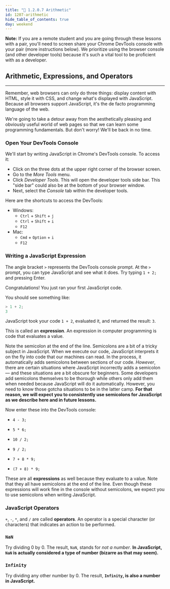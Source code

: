 ```yaml
---
title: "📓 1.2.0.7 Arithmetic"
id: 1207-arithmetic
hide_table_of_contents: true
day: weekend
---
```


**Note:** If you are a remote student and you are going through these lessons with a pair, you'll need to screen share your Chrome DevTools console with your pair (more instructions below). We prioritize using the browser console (and other developer tools) because it's such a vital tool to be proficient with as a developer.

## Arithmetic, Expressions, and Operators

---

Remember, web browsers can only do three things: display content with HTML, style it with CSS, and change what's displayed with JavaScript. Because all browsers support JavaScript, it's the de facto programming language of the web.

We're going to take a detour away from the aesthetically pleasing and obviously useful world of web pages so that we can learn some programming fundamentals. But don't worry! We'll be back in no time.

### Open Your DevTools Console

We'll start by writing JavaScript in Chrome's DevTools console. To access it:

* Click on the three dots at the upper right corner of the browser screen.
* Go to the *More Tools* menu. 
* Click *Developer Tools*. This will open the developer tools side bar. This "side bar" could also be at the bottom of your browser window. 
* Next, select the *Console* tab within the developer tools.

Here are the shortcuts to access the DevTools:

* Windows: 
  * `Ctrl` + `Shift` + `j`
  * `Ctrl` + `Shift` + `i`
  * `F12`
* Mac: 
  * `Cmd` + `Option` + `i`
  * `F12`

### Writing a JavaScript Expression

The angle bracket `>` represents the DevTools console prompt. At the `>` prompt, you can type JavaScript and see what it does. Try typing `1 + 2;` and pressing Enter.

Congratulations! You just ran your first JavaScript code.

You should see something like:

```javascript
> 1 + 2;
3
```

JavaScript took your code `1 + 2`, evaluated it, and returned the result: `3`.

This is called an **expression**. An expression in computer programming is code that evaluates a value.

Note the semicolon at the end of the line. Semicolons are a bit of a tricky subject in JavaScript. When we execute our code, JavaScript interprets it on the fly into code that our machines can read. In the process, it automatically adds semicolons between sections of our code. _However_, there are certain situations where JavaScript incorrectly adds a semicolon — and these situations are a bit obscure for beginners. Some developers add semicolons themselves to be thorough while others only add them when needed because JavaScript will do it automatically. However, you need to know those gotcha situations to be in the latter camp. **For that reason, we will expect you to consistently use semicolons for JavaScript as we describe here and in future lessons.**

Now enter these into the DevTools console:

* `4 - 3;`

* `5 * 6;`

* `10 / 2;`

* `9 / 2;`

* `7 + 8 * 9;`

* `(7 + 8) * 9;`

These are all **expressions** as well because they evaluate to a value. Note that they all have semicolons at the end of the line. Even though these expressions will work fine in the console without semicolons, we expect you to use semicolons when writing JavaScript.

### JavaScript Operators

`+`, `-`, `*`, and `/` are called **operators**. An operator is a special character (or characters) that indicates an action to be performed.

### `NaN`

Try dividing 0 by 0. The result, `NaN`, stands for *not a number*. **In JavaScript, `NaN` is actually considered a type of number (bizarre as that may seem).**

### `Infinity`

Try dividing any other number by 0. The result, **`Infinity`, is also a number in JavaScript.**
